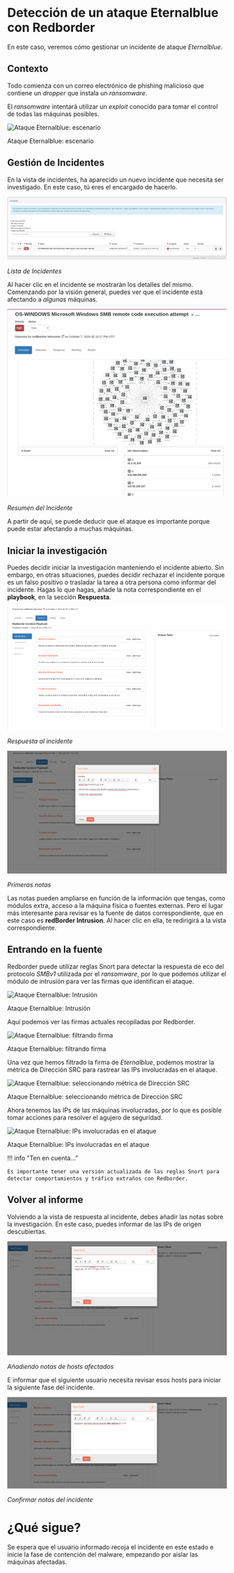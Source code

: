 # Detección de un ataque Eternalblue con Redborder

En este caso, veremos cómo gestionar un incidente de ataque *Eternalblue*.

## Contexto

Todo comienza con un correo electrónico de phishing malicioso que contiene un *dropper* que instala un *ransomware*.

El *ransomware* intentará utilizar un *exploit* conocido para tomar el control de todas las máquinas posibles.

![Ataque Eternalblue: escenario](images/ch09_img016.png)

Ataque Eternalblue: escenario

## Gestión de Incidentes

En la vista de incidentes, ha aparecido un nuevo incidente que necesita ser investigado. En este caso, tú eres el encargado de hacerlo.

![Lista de Incidentes](images/eternalblue_incident_list.png)

*Lista de Incidentes*

Al hacer clic en el incidente se mostrarán los detalles del mismo. Comenzando por la visión general, puedes ver que el incidente está afectando a *algunas* máquinas.

![Resumen del Incidente](images/eternalblue_incident_overview.png)

*Resumen del Incidente*

A partir de aquí, se puede deducir que el ataque es importante porque puede estar afectando a muchas máquinas.

## Iniciar la investigación

Puedes decidir iniciar la investigación manteniendo el incidente abierto. Sin embargo, en otras situaciones, puedes decidir rechazar el incidente porque es un falso positivo o trasladar la tarea a otra persona como informar del incidente. Hagas lo que hagas, añade la nota correspondiente en el **playbook**, en la sección **Respuesta**.

![Respuesta al incidente](images/eternalblue_incident_response.png)

*Respuesta al incidente*

![Primeras notas](images/eternalblue_first_notes.png)

*Primeras notas*

Las notas pueden ampliarse en función de la información que tengas, como módulos extra, acceso a la máquina física o fuentes externas. Pero el lugar más interesante para revisar es la fuente de datos correspondiente, que en este caso es **redBorder Intrusion**. Al hacer clic en ella, te redirigirá a la vista correspondiente.

## Entrando en la fuente

Redborder puede utilizar reglas Snort para detectar la respuesta de eco del protocolo *SMBv1* utilizada por el *ransomware*, por lo que podemos utilizar el módulo de intrusión para ver las firmas que identifican el ataque.

![Ataque Eternalblue: Intrusión](images/ch09_img017.png)

Ataque Eternalblue: Intrusión

Aquí podemos ver las firmas actuales recopiladas por Redborder.

![Ataque Eternalblue: filtrando firma](images/ch09_img018.png)

Ataque Eternalblue: filtrando firma

Una vez que hemos filtrado la firma de *Eternalblue*, podemos mostrar la métrica de Dirección SRC para rastrear las IPs involucradas en el ataque.

![Ataque Eternalblue: seleccionando métrica de Dirección SRC](images/ch09_img019.png)

Ataque Eternalblue: seleccionando métrica de Dirección SRC

Ahora tenemos las IPs de las máquinas involucradas, por lo que es posible tomar acciones para resolver el agujero de seguridad.

![Ataque Eternalblue: IPs involucradas en el ataque](images/ch09_img020.png)

Ataque Eternalblue: IPs involucradas en el ataque

!!! info "Ten en cuenta..."
  
    Es importante tener una versión actualizada de las reglas Snort para detectar comportamientos y tráfico extraños con Redborder.

## Volver al informe

Volviendo a la vista de respuesta al incidente, debes añadir las notas sobre la investigación. En este caso, puedes informar de las IPs de origen descubiertas.

![Añadiendo notas de hosts afectados](images/eternalblue_affected_notes.png)

*Añadiendo notas de hosts afectados*

E informar que el siguiente usuario necesita revisar esos hosts para iniciar la siguiente fase del incidente.

![Confirmar notas del incidente](images/eternalblue_confirm_notes.png)

*Confirmar notas del incidente*

# ¿Qué sigue?

Se espera que el usuario informado recoja el incidente en este estado e inicie la fase de contención del malware, empezando por aislar las máquinas afectadas.
